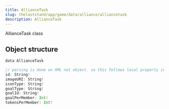 ```yaml
---
title: AllianceTask
slug: thelaststand/app/game/data/alliance/alliancetask
description: AllianceTask
---
```


AllianceTask class

## Object structure

```scala
data AllianceTask

// parsing is done on XML not object. so this follows local property instead
id: String!
imageURI: String!
iconType: String!
goalType: String!
goalId: String!
goalPerMember: Int!
tokensPerMember: Int!

```
